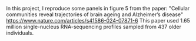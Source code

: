 In this project, I reproduce some panels in figure 5 from the paper: 
"Cellular communities reveal trajectories of brain ageing and Alzheimer’s disease"  
https://www.nature.com/articles/s41586-024-07871-6 
This paper used 1.65 million single-nucleus RNA-sequencing profiles sampled from 437 older individuals.
